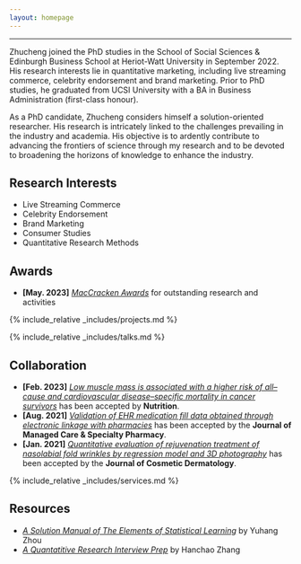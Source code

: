 ```yaml
---
layout: homepage
---
```

---

Zhucheng joined the PhD studies in the School of Social Sciences & Edinburgh Business School at Heriot-Watt University in September 2022. His research interests lie in quantitative marketing, including live streaming commerce, celebrity endorsement and brand marketing. Prior to PhD studies, he graduated from UCSI University with a BA in Business Administration (first-class honour).

As a PhD candidate, Zhucheng considers himself a solution-oriented researcher. His research is intricately linked to the challenges prevailing in the industry and academia. His objective is to ardently contribute to advancing the frontiers of science through my research and to be devoted to broadening the horizons of knowledge to enhance the industry.


## Research Interests
- Live Streaming Commerce
- Celebrity Endorsement
- Brand Marketing
- Consumer Studies
- Quantitative Research Methods

## Awards
- **[May. 2023]** <a href="https://gsas.nyu.edu/admissions/financial-aid/graduate-school-fellowships-and-assistantships.html" target="_blank">*MacCracken Awards*</a> for outstanding research and activities


<!-- {% include_relative _includes/publications.md %} -->

{% include_relative _includes/projects.md %}

{% include_relative _includes/talks.md %}







## Collaboration

<!-- - **[Feb. 2020]** Our paper about incremental learning is accepted to CVPR 2020.
- **[Feb. 2020]** We will host the ACM Multimedia Asia 2020 conference in Singapore!
- **[Sept. 2019]** Our paper about few-shot learning is accepted to NeurIPS 2019. -->
- **[Feb. 2023]** <a href="https://www.sciencedirect.com/science/article/pii/S089990072200346X" target="_blank">*Low muscle mass is associated with a higher risk of all–cause and cardiovascular disease–specific mortality in cancer survivors*</a> has been accepted by **Nutrition**. 
- **[Aug. 2021]** <a href="https://www.jmcp.org/doi/full/10.18553/jmcp.2021.27.10.1482" target="_blank">*Validation of EHR medication fill data obtained through electronic linkage with pharmacies*</a> has been accepted by the **Journal of Managed Care & Specialty Pharmacy**.
- **[Jan. 2021]** <a href="https://onlinelibrary.wiley.com/doi/abs/10.1111/jocd.13486" target="_blank">*Quantitative evaluation of rejuvenation treatment of nasolabial fold wrinkles by regression model and 3D photography*</a> has been accepted by the **Journal of Cosmetic Dermatology**.


{% include_relative _includes/services.md %}


## Resources

<!-- https://yuhangzhou88.github.io/ESL_Solution/  -->
- <a href="https://yuhangzhou88.github.io/ESL_Solution/" target="_blank">*A Solution Manual of The Elements of Statistical Learning*</a> by Yuhang Zhou 
- <a href="https://github.com/Hanchao-Zhang/LeetQuant-Note/blob/main/Quant%20Research.pdf" target="_blank">*A Quantatitive Research Interview Prep*</a> by Hanchao Zhang


